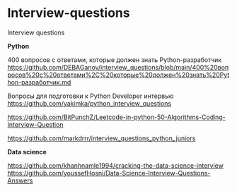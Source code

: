 # Interview-questions
Interview questions

**Python**

400 вопросов с ответами, которые должен знать Python-разработчик
https://github.com/DEBAGanov/interview_questions/blob/main/400%20вопросов%20с%20ответами%2C%20которые%20должен%20знать%20Python-разработчик.md

Вопросы для подготовки к Python Developer интервью
https://github.com/yakimka/python_interview_questions

https://github.com/BitPunchZ/Leetcode-in-python-50-Algorithms-Coding-Interview-Question

https://github.com/markdrrr/interview_questions_python_juniors


**Data science**

https://github.com/khanhnamle1994/cracking-the-data-science-interview
https://github.com/youssefHosni/Data-Science-Interview-Questions-Answers
